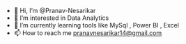 - 👋 Hi, I’m @Pranav-Nesarikar
- 👀 I’m interested in Data Analytics
- 🌱 I’m currently learning tools like MySql , Power BI , Excel
- 📫 How to reach me pranavnesarikar14@gmail.com

<!---
Pranav-Nesarikar/Pranav-Nesarikar is a ✨ special ✨ repository because its `README.md` (this file) appears on your GitHub profile.
You can click the Preview link to take a look at your changes.
--->
